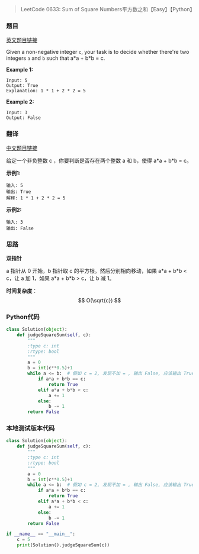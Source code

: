 > LeetCode 0633: Sum of Square Numbers平方数之和【Easy】【Python】

### 题目

[英文题目链接](https://leetcode.com/problems/sum-of-square-numbers/)

Given a non-negative integer `c`, your task is to decide whether there're two integers `a` and `b` such that a\*a  + b\*b = c.

**Example 1:**

```
Input: 5
Output: True
Explanation: 1 * 1 + 2 * 2 = 5
```

**Example 2:**

```
Input: 3
Output: False
```

### 翻译

[中文题目链接](https://leetcode-cn.com/problems/sum-of-square-numbers/)

给定一个非负整数 c ，你要判断是否存在两个整数 a 和 b，使得 a\*a  + b\*b = c。

**示例1:**

```
输入: 5
输出: True
解释: 1 * 1 + 2 * 2 = 5
```

**示例2:**

```
输入: 3
输出: False
```

### 思路

**双指针**

a 指针从 0 开始，b 指针取 c 的平方根。然后分别相向移动，如果 a\*a + b\*b < c，让 a 加 1，如果 a\*a + b\*b > c，让 b 减 1。

**时间复杂度**：
$$
O(\sqrt{c})
$$

### Python代码

```python
class Solution(object):
    def judgeSquareSum(self, c):
        """
        :type c: int
        :rtype: bool
        """
        a = 0
        b = int(c**0.5)+1
        while a <= b:  # 假如 c = 2, 发现不加 = , 输出 False, 应该输出 True
            if a*a + b*b == c:
                return True
            elif a*a + b*b < c:
                a += 1
            else:
                b -= 1
        return False
```

### 本地测试版本代码

```python
class Solution(object):
    def judgeSquareSum(self, c):
        """
        :type c: int
        :rtype: bool
        """
        a = 0
        b = int(c**0.5)+1
        while a <= b:  # 假如 c = 2, 发现不加 = , 输出 False, 应该输出 True
            if a*a + b*b == c:
                return True
            elif a*a + b*b < c:
                a += 1
            else:
                b -= 1
        return False

if __name__ == "__main__":
    c = 5
    print(Solution().judgeSquareSum(c))
```


